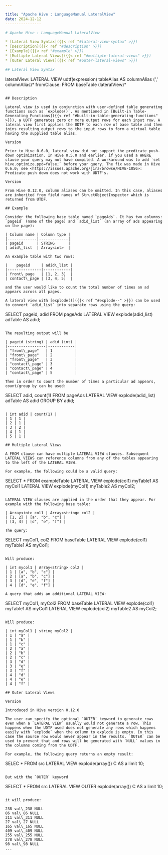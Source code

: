 ```yaml
---

title: "Apache Hive : LanguageManual LateralView"
date: 2024-12-12
----------------

# Apache Hive : LanguageManual LateralView

* [Lateral View Syntax]({{< ref "#lateral-view-syntax" >}})
* [Description]({{< ref "#description" >}})
* [Example]({{< ref "#example" >}})
* [Multiple Lateral Views]({{< ref "#multiple-lateral-views" >}})
* [Outer Lateral Views]({{< ref "#outer-lateral-views" >}})

## Lateral View Syntax

```
lateralView: LATERAL VIEW udtf(expression) tableAlias AS columnAlias (',' columnAlias)*
fromClause: FROM baseTable (lateralView)*

```

## Description

Lateral view is used in conjunction with user-defined table generating functions such as `explode()`. As mentioned in [Built-in Table-Generating Functions]({{< ref "#built-in-table-generating-functions" >}}), a UDTF generates zero or more output rows for each input row. A lateral view first applies the UDTF to each row of base table and then joins resulting output rows to the input rows to form a virtual table having the supplied table alias.

Version

Prior to Hive 0.6.0, lateral view did not support the predicate push-down optimization. In Hive 0.5.0 and earlier, if you used a WHERE clause your query may not have compiled. A workaround was to add `set hive.optimize.ppd=false;` before your query. The fix was made in Hive 0.6.0; see <https://issues.apache.org/jira/browse/HIVE-1056>: Predicate push down does not work with UDTF's.

Version

From Hive 0.12.0, column aliases can be omitted. In this case, aliases are inherited from field names of StructObjectInspector which is returned from UTDF.

## Example

Consider the following base table named `pageAds`. It has two columns: `pageid` (name of the page) and `adid_list` (an array of ads appearing on the page):

| Column name | Column type |
|-------------|-------------|
| pageid      | STRING      |
| adid\_list  | Array<int>  |

An example table with two rows:

|    pageid     | adid\_list |
|---------------|------------|
| front\_page   | [1, 2, 3]  |
| contact\_page | [3, 4, 5]  |

and the user would like to count the total number of times an ad appears across all pages.

A lateral view with [explode()]({{< ref "#explode--" >}}) can be used to convert `adid_list` into separate rows using the query:

```
SELECT pageid, adid
FROM pageAds LATERAL VIEW explode(adid\_list) adTable AS adid;

```

The resulting output will be

| pageid (string) | adid (int) |
|-----------------|------------|
| "front\_page"   | 1          |
| "front\_page"   | 2          |
| "front\_page"   | 3          |
| "contact\_page" | 3          |
| "contact\_page" | 4          |
| "contact\_page" | 5          |

Then in order to count the number of times a particular ad appears, count/group by can be used:

```
SELECT adid, count(1)
FROM pageAds LATERAL VIEW explode(adid\_list) adTable AS adid
GROUP BY adid;

```

| int adid | count(1) |
| 1 | 1 |
| 2 | 1 |
| 3 | 2 |
| 4 | 1 |
| 5 | 1 |

## Multiple Lateral Views

A FROM clause can have multiple LATERAL VIEW clauses. Subsequent LATERAL VIEWS can reference columns from any of the tables appearing to the left of the LATERAL VIEW.

For example, the following could be a valid query:

```
SELECT * FROM exampleTable
LATERAL VIEW explode(col1) myTable1 AS myCol1
LATERAL VIEW explode(myCol1) myTable2 AS myCol2;

```

LATERAL VIEW clauses are applied in the order that they appear. For example with the following base table:

| Array<int> col1 | Array<string> col2 |
| [1, 2] | [a", "b", "c"] |
| [3, 4] | [d", "e", "f"] |

The query:

```
SELECT myCol1, col2 FROM baseTable
LATERAL VIEW explode(col1) myTable1 AS myCol1;

```

Will produce:

| int mycol1 | Array<string> col2 |
| 1 | [a", "b", "c"] |
| 2 | [a", "b", "c"] |
| 3 | [d", "e", "f"] |
| 4 | [d", "e", "f"] |

A query that adds an additional LATERAL VIEW:

```
SELECT myCol1, myCol2 FROM baseTable
LATERAL VIEW explode(col1) myTable1 AS myCol1
LATERAL VIEW explode(col2) myTable2 AS myCol2;

```

Will produce:

| int myCol1 | string myCol2 |
| 1 | "a" |
| 1 | "b" |
| 1 | "c" |
| 2 | "a" |
| 2 | "b" |
| 2 | "c" |
| 3 | "d" |
| 3 | "e" |
| 3 | "f" |
| 4 | "d" |
| 4 | "e" |
| 4 | "f" |

## Outer Lateral Views

Version

Introduced in Hive version 0.12.0

The user can specify the optional `OUTER` keyword to generate rows even when a `LATERAL VIEW` usually would not generate a row. This happens when the UDTF used does not generate any rows which happens easily with `explode` when the column to explode is empty. In this case the source row would never appear in the results. `OUTER` can be used to prevent that and rows will be generated with `NULL` values in the columns coming from the UDTF.

For example, the following query returns an empty result:

```
SELEC * FROM src LATERAL VIEW explode(array()) C AS a limit 10;

```

But with the `OUTER` keyword

```
SELECT * FROM src LATERAL VIEW OUTER explode(array()) C AS a limit 10;

```

it will produce:

238 val\_238 NULL  
86 val\_86 NULL  
311 val\_311 NULL  
27 val\_27 NULL  
165 val\_165 NULL  
409 val\_409 NULL  
255 val\_255 NULL  
278 val\_278 NULL  
98 val\_98 NULL  
...
```


